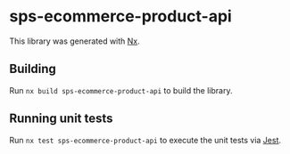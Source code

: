 # sps-ecommerce-product-api

This library was generated with [Nx](https://nx.dev).

## Building

Run `nx build sps-ecommerce-product-api` to build the library.

## Running unit tests

Run `nx test sps-ecommerce-product-api` to execute the unit tests via [Jest](https://jestjs.io).
